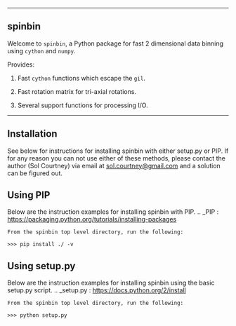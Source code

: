 -------
spinbin
-------
Welcome to `spinbin`, a Python package for fast 2 dimensional data binning
using `cython` and `numpy`.

Provides:

1.  Fast `cython` functions which escape the `gil`.

2.  Fast rotation matrix for tri-axial rotations.

3.  Several support functions for processing I/O.

------------
Installation
------------
See below for instructions for installing spinbin with either setup.py or PIP.
If for any reason you can not use either of these methods, please contact the
author (Sol Courtney) via email at sol.courtney@gmail.com and a solution can be
figured out.

Using PIP
---------
Below are the instruction examples for installing spinbin with PIP.
.. _PIP : https://packaging.python.org/tutorials/installing-packages

    From the spinbin top level directory, run the following:

    >>> pip install ./ -v

Using setup.py
--------------
Below are the instruction examples for installing spinbin using the basic
setup.py script.
.. _setup.py : https://docs.python.org/2/install

    From the spinbin top level directory, run the following:

    >>> python setup.py
